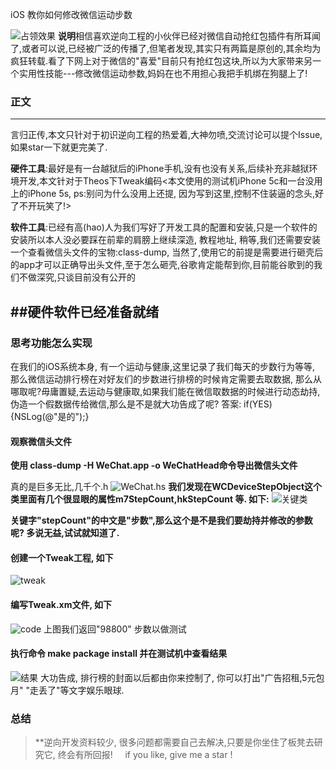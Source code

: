iOS 教你如何修改微信运动步数

![占领效果](http://upload-images.jianshu.io/upload_images/1982600-819e0dfb62b016b5.jpg?imageMogr2/auto-orient/strip%7CimageView2/2/w/1240)
**说明**相信喜欢逆向工程的小伙伴已经对微信自动抢红包插件有所耳闻了,或者可以说,已经被广泛的传播了,但笔者发现,其实只有两篇是原创的,其余均为疯狂转载.看了下网上对于微信的"喜爱"目前只有抢红包这块,所以为大家带来另一个实用性技能---修改微信运动参数,妈妈在也不用担心我把手机绑在狗腿上了!

### 正文
---
言归正传,本文只针对于初识逆向工程的热爱着,大神勿喷,交流讨论可以提个Issue, 如果star一下就更完美了.

**硬件工具**:最好是有一台越狱后的iPhone手机,没有也没有关系,后续补充非越狱环境开发,本文针对于Theos下Tweak编码<本文使用的测试机iPhone 5c和一台没用上的iPhone 5s, ps:别问为什么没用上还提, 因为写到这里,控制不住装逼的念头,好了不开玩笑了!>

**软件工具**:已经有高(hao)人为我们写好了开发工具的配置和安装,只是一个软件的安装所以本人没必要踩在前辈的肩膀上继续深造, 教程地址, 稍等,我们还需要安装一个查看微信头文件的宝物:class-dump, 当然了,使用它的前提是需要进行砸壳后的app才可以正确导出头文件,至于怎么砸壳,谷歌肯定能帮到你,目前能谷歌到的我们不做深究,只谈目前没有公开的

##硬件软件已经准备就绪
---

### 思考功能怎么实现
在我们的iOS系统本身, 有一个运动与健康,这里记录了我们每天的步数行为等等, 那么微信运动排行榜在对好友们的步数进行排榜的时候肯定需要去取数据, 那么从哪取呢?毋庸置疑,去运动与健康取,如果我们能在微信取数据的时候进行动态劫持,伪造一个假数据传给微信,那么是不是就大功告成了呢? 答案: if(YES){NSLog(@"是的");}

#### 观察微信头文件
**使用 class-dump -H WeChat.app -o WeChatHead命令导出微信头文件**

真的是巨多无比,几千个.h
![WeChat.hs](http://upload-images.jianshu.io/upload_images/1982600-e2f9be4b219dad8a.jpg?imageMogr2/auto-orient/strip%7CimageView2/2/w/1240)
**我们发现在WCDeviceStepObject这个类里面有几个很显眼的属性m7StepCount,hkStepCount 等.   如下:**
![关键类](http://upload-images.jianshu.io/upload_images/1982600-3ed44a3ed93afcba.jpg?imageMogr2/auto-orient/strip%7CimageView2/2/w/1240)

**关键字"stepCount"的中文是"步数",那么这个是不是我们要劫持并修改的参数呢? 多说无益,试试就知道了.**

#### 创建一个Tweak工程, 如下
![tweak](http://upload-images.jianshu.io/upload_images/1982600-b9c35ebf5fb247cb.jpg?imageMogr2/auto-orient/strip%7CimageView2/2/w/1240)
#### 编写Tweak.xm文件, 如下
![code](http://upload-images.jianshu.io/upload_images/1982600-79a4ead9301c9ea6.jpg?imageMogr2/auto-orient/strip%7CimageView2/2/w/1240)
上图我们返回"98800" 步数以做测试
#### 执行命令 make package install 并在测试机中查看结果
![结果](http://upload-images.jianshu.io/upload_images/1982600-7c429a1dc2fc4fdf.jpg?imageMogr2/auto-orient/strip%7CimageView2/2/w/1240)
大功告成, 排行榜的封面以后都由你来控制了, 你可以打出"广告招租,5元包月" "走丢了"等文字娱乐眼球.
### 总结
>**逆向开发资料较少, 很多问题都需要自己去解决,只要是你坐住了板凳去研究它, 终会有所回报!
     if you like, give me a star !
